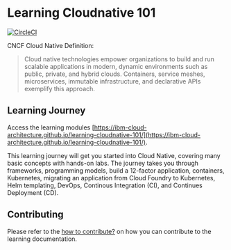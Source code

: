 # Learning Cloudnative 101
[![CircleCI](https://circleci.com/gh/ibm-cloud-architecture/learning-cloudnative-101.svg?style=svg)](https://circleci.com/gh/ibm-cloud-architecture/learning-cloudnative-101)


CNCF Cloud Native Definition:
>Cloud native technologies empower organizations to build and run scalable applications in modern, dynamic environments such as public, private, and hybrid clouds. Containers, service meshes, microservices, immutable infrastructure, and declarative APIs exemplify this approach.


## Learning Journey
Access the learning modules [https://ibm-cloud-architecture.github.io/learning-cloudnative-101/](https://ibm-cloud-architecture.github.io/learning-cloudnative-101/).

This learning journey will get you started into Cloud Native, covering many basic concepts with hands-on labs. The journey takes you through frameworks, programming models, build a 12-factor application, containers, Kubernetes, migrating an application from Cloud Foundry to Kubernetes, Helm templating, DevOps, Continous Integration (CI), and Continues Deployment (CD).

## Contributing
Please refer to the [how to contribute?](CONTRIBUTING.md) on how you can contribute to the learning documentation.

